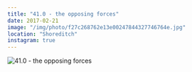 ```yaml
---
title: "41.0 - the opposing forces"
date: 2017-02-21
image: "/img/photo/f27c268762e13e00247844327746764e.jpg"
location: "Shoreditch"
instagram: true
---
```


![41.0 - the opposing forces](/img/photo/f27c268762e13e00247844327746764e.jpg)
